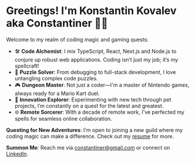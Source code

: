 # Greetings! I'm Konstantin Kovalev aka Constantiner 🧙‍♂️

Welcome to my realm of coding magic and gaming quests:

- 🛠️ **Code Alchemist**: I mix TypeScript, React, Next.js and Node.js to conjure up robust web applications. Coding isn’t just my job; it’s my spellcraft!
- 🧩 **Puzzle Solver**: From debugging to full-stack development, I love untangling complex code puzzles.
- 🎮 **Dungeon Master**: Not just a coder—I'm a master of Nintendo games, always ready for a Mario Kart duel.
- 🚀 **Innovation Explorer**: Experimenting with new tech through pet projects, I’m constantly on a quest for the latest and greatest.
- 🌐 **Remote Sorcerer**: With a decade of remote work, I've perfected my spells for seamless online collaboration.

**Questing for New Adventures**: I'm open to joining a new guild where my coding magic can make a difference. Check out my [resume](Konstantin%20Kovalev%20Full-stack%20Developer.pdf) for more.

**Summon Me**: Reach me via <constantiner@gmail.com> or connect on [LinkedIn](https://www.linkedin.com/in/constantiner/).
